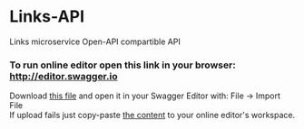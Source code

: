 # Links-API
Links microservice Open-API compartible API 

### To run online editor open this link in your browser: http://editor.swagger.io

Download <a href=https://github.com/Benkoff/Links-API/blob/master/API%20files/openapi.yaml> this file</a> and open it in your Swagger Editor with: File -> Import File </br>
If upload fails just copy-paste <a href=https://github.com/Benkoff/Links-API/blob/master/API%20files/openapi.yaml>the content</a> to your online editor's workspace.
